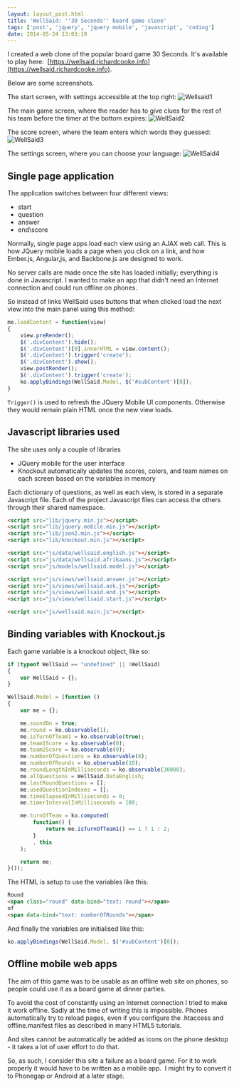 ```yaml
---
layout: layout_post.html
title: 'WellSaid: ''30 Seconds'' board game clone'
tags: ['post', 'jquery', 'jquery mobile', 'javascript', 'coding']
date: 2014-05-24 13:03:19
---
```


I created a web clone of the popular board game 30 Seconds. It's available to play here:  [https://wellsaid.richardcooke.info](https://wellsaid.richardcooke.info).

Below are some screenshots.

The start screen, with settings accessible at the top right:
![Wellsaid1](1.png)

The main game screen, where the reader has to give clues for the rest of his team before the timer at the bottom expires:
![WellSaid2](2.png)

The score screen, where the team enters which words they guessed:
![WellSaid3](3.png)

The settings screen, where you can choose your language:
![WellSaid4](4.png)

## Single page application
The application switches between four different views:

*   start
*   question
*   answer
*   end\\score

Normally, single page apps load each view using an AJAX web call. This is how JQuery mobile loads a page when you click on a link, and how Ember.js, Angular,js, and Backbone.js are designed to work.

No server calls are made once the site has loaded initially; everything is done in Javascript. I wanted to make an app that didn't need an Internet connection and could run offline on phones.

So instead of links WellSaid uses buttons that when clicked load the next view into the main panel using this method:

```js
me.loadContent = function(view)
{
	view.preRender();
	$('.divContent').hide();
	$('.divContent')[0].innerHTML = view.content();
	$('.divContent').trigger('create');
	$('.divContent').show();
	view.postRender();
	$('.divContent').trigger('create');
	ko.applyBindings(WellSaid.Model, $('#subContent')[0]);
}
```

`Trigger()` is used to refresh the JQuery Mobile UI components. Otherwise they would remain plain HTML once the new view loads.

## Javascript libraries used
The site uses only a couple of libraries

*   JQuery mobile for the user interface
*   Knockout automatically updates the scores, colors, and team names on each screen based on the variables in memory

Each dictionary of questions, as well as each view, is stored in a separate Javascript file. Each of the project Javascript files can access the others through their shared namespace.

```html
<script src="lib/jquery.min.js"></script>
<script src="lib/jquery.mobile.min.js"></script>
<script src="lib/json2.min.js"></script>
<script src="lib/knockout.min.js"></script>

<script src="js/data/wellsaid.english.js"></script>
<script src="js/data/wellsaid.afrikaans.js"></script>
<script src="js/models/wellsaid.model.js"></script>

<script src="js/views/wellsaid.answer.js"></script>
<script src="js/views/wellsaid.ask.js"></script>
<script src="js/views/wellsaid.end.js"></script>
<script src="js/views/wellsaid.start.js"></script>

<script src="js/wellsaid.main.js"></script>
```

## Binding variables with Knockout.js
Each game variable is a knockout object, like so:

```js
if (typeof WellSaid == "undefined" || !WellSaid)
{
    var WellSaid = {};
}

WellSaid.Model = (function ()
{
    var me = {};

    me.soundOn = true;
    me.round = ko.observable(1);
    me.isTurnOfTeam1 = ko.observable(true);
    me.team1Score = ko.observable(0);
    me.team2Score = ko.observable(0);
    me.numberOfQuestions = ko.observable(8);
    me.numberOfRounds = ko.observable(10);
    me.roundLengthInMilliseconds = ko.observable(30000);
    me.allQuestions = WellSaid.DataEnglish;
    me.lastRoundQuestions = [];
    me.usedQuestionIndexes = [];
    me.timeElapsedInMilliseconds = 0;
    me.timerIntervalInMilliseconds = 100;

    me.turnOfTeam = ko.computed(
        function() {
            return me.isTurnOfTeam1() == 1 ? 1 : 2;
        }
        , this
    );

    return me;
}());
```

The HTML is setup to use the variables like this:

```html
Round
<span class="round" data-bind="text: round"></span>
of
<span data-bind="text: numberOfRounds"></span>
```

And finally the variables are initialised like this:

```js
ko.applyBindings(WellSaid.Model, $('#subContent')[0]);
```

## Offline mobile web apps
The aim of this game was to be usable as an offline web site on phones, so people could use it as a board game at dinner parties.

To avoid the cost of constantly using an Internet connection I tried to make it work offline. Sadly at the time of writing this is impossible. Phones automatically try to reload pages, even if you configure the .htaccess and offline.manifest files as described in many HTML5 tutorials.

And sites cannot be automatically be added as icons on the phone desktop - it takes a lot of user effort to do that.

So, as such, I consider this site a failure as a board game. For it to work properly it would have to be written as a mobile app.  I might try to convert it to Phonegap or Android at a later stage.

